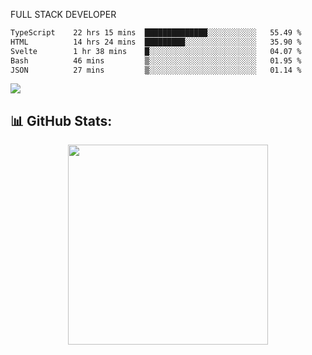 FULL  STACK DEVELOPER

 <!--START_SECTION:waka-->

```txt
TypeScript    22 hrs 15 mins  ██████████████░░░░░░░░░░░   55.49 %
HTML          14 hrs 24 mins  █████████░░░░░░░░░░░░░░░░   35.90 %
Svelte        1 hr 38 mins    █░░░░░░░░░░░░░░░░░░░░░░░░   04.07 %
Bash          46 mins         ▒░░░░░░░░░░░░░░░░░░░░░░░░   01.95 %
JSON          27 mins         ▒░░░░░░░░░░░░░░░░░░░░░░░░   01.14 %
```

<!--END_SECTION:waka-->



  <p align="start">
<a href="https://linkedin.com/in/Abhishek">
<img src="https://skillicons.dev/icons?i=cpp,java,python,html,css,js,postgres,mongodb,linux,bash,git,github,react,express,nodejs,nextjs,gcp,docker,vscode,postman,powershell,githubactions,&theme=dark&perline=10" />
</a>
</p>



## 📊 GitHub Stats:

 <div align="center">

 <!-- github streak start -->

<img width=320 src="https://github-readme-streak-stats.herokuapp.com/?user=Abhishek9503&layout=compact"  />

<!-- github streak end -->
